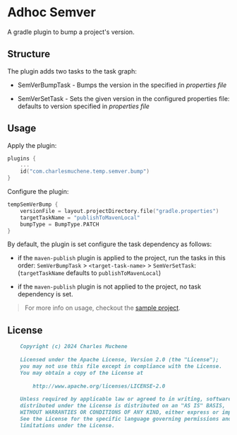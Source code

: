 # Adhoc Semver

A gradle plugin to bump a project's version.

## Structure

The plugin adds two tasks to the task graph:

* SemVerBumpTask - Bumps the version in the specified in _properties file_

* SemVerSetTask - Sets the given version in the configured properties file: defaults to version specified in _properties file_

## Usage

Apply the plugin:

```kotlin
plugins {
    ...
    id("com.charlesmuchene.temp.semver.bump")
}
```

Configure the plugin:

```kotlin
tempSemVerBump {
    versionFile = layout.projectDirectory.file("gradle.properties")
    targetTaskName = "publishToMavenLocal"
    bumpType = BumpType.PATCH
}
```

By default, the plugin is set configure the task dependency as follows:

* if the `maven-publish` plugin is applied to the project, run the tasks in this order: `SemVerBumpTask` > `<target-task-name>` > `SemVerSetTask`: (`targetTaskName` defaults to `publishToMavenLocal`)

* if the `maven-publish` plugin is not applied to the project, no task dependency is set.

> For more info on usage, checkout the [sample project](./sample).

## License

```markdown
    Copyright (c) 2024 Charles Muchene
    
    Licensed under the Apache License, Version 2.0 (the "License");
    you may not use this file except in compliance with the License.
    You may obtain a copy of the License at
    
        http://www.apache.org/licenses/LICENSE-2.0
    
    Unless required by applicable law or agreed to in writing, software
    distributed under the License is distributed on an "AS IS" BASIS,
    WITHOUT WARRANTIES OR CONDITIONS OF ANY KIND, either express or implied.
    See the License for the specific language governing permissions and
    limitations under the License.
```

